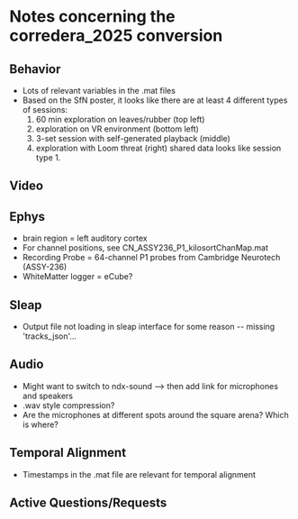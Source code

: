 # Notes concerning the corredera_2025 conversion

## Behavior
- Lots of relevant variables in the .mat files
- Based on the SfN poster, it looks like there are at least 4 different types of sessions:
    1. 60 min exploration on leaves/rubber (top left)
    2. exploration on VR environment (bottom left)
    3. 3-set session with self-generated playback (middle)
    4. exploration with Loom threat (right)
shared data looks like session type 1.

## Video

## Ephys
- brain region = left auditory cortex
- For channel positions, see CN_ASSY236_P1_kilosortChanMap.mat
- Recording Probe = 64-channel P1 probes from Cambridge Neurotech (ASSY-236)
- WhiteMatter logger = eCube?

## Sleap
- Output file not loading in sleap interface for some reason -- missing 'tracks_json'...

## Audio
- Might want to switch to ndx-sound --> then add link for microphones and speakers
- .wav style compression?
- Are the microphones at different spots around the square arena? Which is where?


## Temporal Alignment
- Timestamps in the .mat file are relevant for temporal alignment

## Active Questions/Requests
